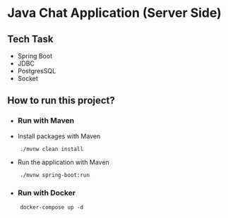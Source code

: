 # Java Chat Application (Server Side)

## Tech Task
- Spring Boot
- JDBC
- PostgresSQL
- Socket


## How to run this project?

- ###  Run with Maven
- Install packages with Maven
```
    ./mvnw clean install
```
- Run the application with Maven
```
    ./mvnw spring-boot:run 
```
- ###  Run with Docker
```
    docker-compose up -d
```